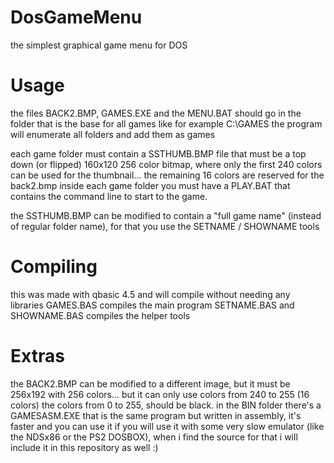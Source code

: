 # DosGameMenu
the simplest graphical game menu for DOS

# Usage
the files BACK2.BMP, GAMES.EXE and the MENU.BAT should go in the folder that is the base for all games like for example C:\GAMES the program will enumerate all folders and add them as games

each game folder must contain a SSTHUMB.BMP file that must be a top down (or flipped) 160x120 256 color bitmap, where only the first 240 colors can be used for the thumbnail... the remaining 16 colors are reserved for the back2.bmp
inside each game folder you must have a PLAY.BAT that contains the command line to start to the game.

the SSTHUMB.BMP can be modified to contain a "full game name" (instead of regular folder name), for that you use the SETNAME / SHOWNAME tools

# Compiling
this was made with qbasic 4.5 and will compile without needing any libraries
GAMES.BAS compiles the main program
SETNAME.BAS and SHOWNAME.BAS compiles the helper tools

# Extras
the BACK2.BMP can be modified to a different image, but it must be 256x192 with 256 colors... but it can only use colors from 240 to 255 (16 colors) the colors from 0 to 255, should be black.
in the BIN folder there's a GAMESASM.EXE that is the same program but written in assembly, it's faster and you can use it if you will use it with some very slow emulator (like the NDSx86 or the PS2 DOSBOX), when i find the source for that i will include it in this repository as well :)


